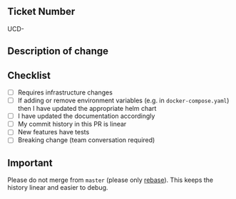 ## Ticket Number
<!-- Add the number from the Jira board -->
UCD-

## Description of change
<!-- Please describe the change -->

## Checklist
<!-- Put an `x` in all the boxes that apply: -->
- [ ] Requires infrastructure changes
- [ ] If adding or remove environment variables (e.g. in `docker-compose.yaml`) then I have updated the appropriate helm chart
- [ ] I have updated the documentation accordingly
- [ ] My commit history in this PR is linear
- [ ] New features have tests
- [ ] Breaking change (team conversation required)

## Important

Please do not merge from `master` (please only [rebase](https://github.com/foundry4/appeal-planning-decision/wiki/An-intro-to-Git-Rebase)). This keeps the history linear and easier to debug.
